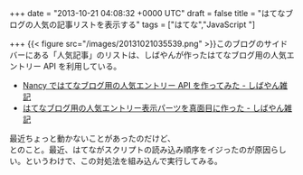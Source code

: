 
+++
date = "2013-10-21 04:08:32 +0000 UTC"
draft = false
title = "はてなブログの人気の記事リストを表示する"
tags = ["はてな","JavaScript "]

+++
{{< figure src="/images/20131021035539.png"  >}}このブログのサイドバーにある「人気記事」のリストは、しばやんが作ったはてなブログ用の人気エントリー API を利用している。

<ul>
<li><a href="http://shiba-yan.hatenablog.jp/entry/20130511/1368281675">Nancy ではてなブログ用の人気エントリー API を作ってみた - しばやん雑記</a></li>
<li><a href="http://shiba-yan.hatenablog.jp/entry/20130523/1369239060">はてなブログ用の人気エントリー表示パーツを真面目に作った - しばやん雑記</a></li>
</ul>最近ちょっと動かないことがあったのだけど、<script>    window.twttr = (function(d, s, id) {        var js, fjs = d.getElementsByTagName(s)[0],            t = window.twttr || {};        if (d.getElementById(id)) return t;        js = d.createElement(s);        js.id = id;        js.src = "https://platform.twitter.com/widgets.js";        fjs.parentNode.insertBefore(js, fjs);        t._e = [];        t.ready = function(f) {            t._e.push(f);        };        return t;    }(document, "script", "twitter-wjs"));</script><script>    twttr.ready(function (twttr) {        var el = document.getElementsByClassName('twitter-syntax-tweet-id-391341056127934464');        for (var i=0;i<el.length;i++) {            if (!!el[i].getAttribute('data-is-tweet-loaded')){                continue;            }            el[i].setAttribute('data-is-tweet-loaded', '1');            twttr.widgets.createTweet('391341056127934464',el[i],{});        }    });</script><div class="twitter-syntax-tweet-id-391341056127934464"></div>とのこと。最近、はてながスクリプトの読み込み順序をイジったのが原因らしい。というわけで、この対処法を組み込んで実行してみる。


